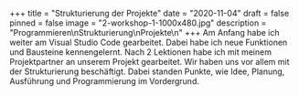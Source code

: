 +++
title = "Strukturierung der Projekte"
date = "2020-11-04"
draft = false
pinned = false
image = "2-workshop-1-1000x480.jpg"
description = "Programmieren\nStrukturierung\nProjekte\n"
+++
Am Anfang habe ich weiter am Visual Studio Code gearbeitet. Dabei habe ich neue Funktionen und Bausteine kennengelernt. Nach 2 Lektionen habe ich mit meinem Projektpartner an unserem Projekt gearbeitet. Wir haben uns vor allem mit der Strukturierung beschäftigt. Dabei standen Punkte, wie Idee, Planung, Ausführung und Programmierung im Vordergrund.